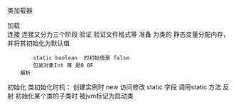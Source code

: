 


类加载器


加载  
连接
    连接又分为三个阶段
        验证
            验证文件格式等
        准备
            为类的 静态变量分配内存，并将其初始化为默认值
            
            static boolean  的初始值是 false
            包装对象Int 等 是0 0F
        解析
          
初始化
    类初始化时机：
        创建实例时  new
        访问修改  static 字段  调用static 方法
        反射
        初始化某个类的子类时
        被jvm标记为启动类
    
    




